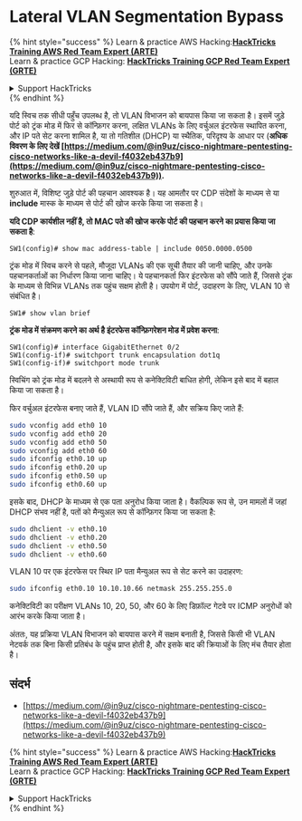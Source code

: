 # Lateral VLAN Segmentation Bypass

{% hint style="success" %}
Learn & practice AWS Hacking:<img src="/.gitbook/assets/arte.png" alt="" data-size="line">[**HackTricks Training AWS Red Team Expert (ARTE)**](https://training.hacktricks.xyz/courses/arte)<img src="/.gitbook/assets/arte.png" alt="" data-size="line">\
Learn & practice GCP Hacking: <img src="/.gitbook/assets/grte.png" alt="" data-size="line">[**HackTricks Training GCP Red Team Expert (GRTE)**<img src="/.gitbook/assets/grte.png" alt="" data-size="line">](https://training.hacktricks.xyz/courses/grte)

<details>

<summary>Support HackTricks</summary>

* Check the [**subscription plans**](https://github.com/sponsors/carlospolop)!
* **Join the** 💬 [**Discord group**](https://discord.gg/hRep4RUj7f) or the [**telegram group**](https://t.me/peass) or **follow** us on **Twitter** 🐦 [**@hacktricks\_live**](https://twitter.com/hacktricks\_live)**.**
* **Share hacking tricks by submitting PRs to the** [**HackTricks**](https://github.com/carlospolop/hacktricks) and [**HackTricks Cloud**](https://github.com/carlospolop/hacktricks-cloud) github repos.

</details>
{% endhint %}

यदि स्विच तक सीधी पहुँच उपलब्ध है, तो VLAN विभाजन को बायपास किया जा सकता है। इसमें जुड़े पोर्ट को ट्रंक मोड में फिर से कॉन्फ़िगर करना, लक्षित VLANs के लिए वर्चुअल इंटरफेस स्थापित करना, और IP पते सेट करना शामिल है, या तो गतिशील (DHCP) या स्थैतिक, परिदृश्य के आधार पर (**अधिक विवरण के लिए देखें [https://medium.com/@in9uz/cisco-nightmare-pentesting-cisco-networks-like-a-devil-f4032eb437b9](https://medium.com/@in9uz/cisco-nightmare-pentesting-cisco-networks-like-a-devil-f4032eb437b9)).**

शुरुआत में, विशिष्ट जुड़े पोर्ट की पहचान आवश्यक है। यह आमतौर पर CDP संदेशों के माध्यम से या **include** मास्क के माध्यम से पोर्ट की खोज करके किया जा सकता है।

**यदि CDP कार्यशील नहीं है, तो MAC पते की खोज करके पोर्ट की पहचान करने का प्रयास किया जा सकता है**:
```
SW1(config)# show mac address-table | include 0050.0000.0500
```
ट्रंक मोड में स्विच करने से पहले, मौजूदा VLANs की एक सूची तैयार की जानी चाहिए, और उनके पहचानकर्ताओं का निर्धारण किया जाना चाहिए। ये पहचानकर्ता फिर इंटरफेस को सौंपे जाते हैं, जिससे ट्रंक के माध्यम से विभिन्न VLANs तक पहुंच सक्षम होती है। उपयोग में पोर्ट, उदाहरण के लिए, VLAN 10 से संबंधित है।
```
SW1# show vlan brief
```
**ट्रंक मोड में संक्रमण करने का अर्थ है इंटरफेस कॉन्फ़िगरेशन मोड में प्रवेश करना**:
```
SW1(config)# interface GigabitEthernet 0/2
SW1(config-if)# switchport trunk encapsulation dot1q
SW1(config-if)# switchport mode trunk
```
स्विचिंग को ट्रंक मोड में बदलने से अस्थायी रूप से कनेक्टिविटी बाधित होगी, लेकिन इसे बाद में बहाल किया जा सकता है।

फिर वर्चुअल इंटरफेस बनाए जाते हैं, VLAN ID सौंपे जाते हैं, और सक्रिय किए जाते हैं:
```bash
sudo vconfig add eth0 10
sudo vconfig add eth0 20
sudo vconfig add eth0 50
sudo vconfig add eth0 60
sudo ifconfig eth0.10 up
sudo ifconfig eth0.20 up
sudo ifconfig eth0.50 up
sudo ifconfig eth0.60 up
```
इसके बाद, DHCP के माध्यम से एक पता अनुरोध किया जाता है। वैकल्पिक रूप से, उन मामलों में जहां DHCP संभव नहीं है, पतों को मैन्युअल रूप से कॉन्फ़िगर किया जा सकता है:
```bash
sudo dhclient -v eth0.10
sudo dhclient -v eth0.20
sudo dhclient -v eth0.50
sudo dhclient -v eth0.60
```
VLAN 10 पर एक इंटरफेस पर स्थिर IP पता मैन्युअल रूप से सेट करने का उदाहरण:
```bash
sudo ifconfig eth0.10 10.10.10.66 netmask 255.255.255.0
```
कनेक्टिविटी का परीक्षण VLANs 10, 20, 50, और 60 के लिए डिफ़ॉल्ट गेटवे पर ICMP अनुरोधों को आरंभ करके किया जाता है।

अंततः, यह प्रक्रिया VLAN विभाजन को बायपास करने में सक्षम बनाती है, जिससे किसी भी VLAN नेटवर्क तक बिना किसी प्रतिबंध के पहुंच प्राप्त होती है, और इसके बाद की क्रियाओं के लिए मंच तैयार होता है।

## संदर्भ

* [https://medium.com/@in9uz/cisco-nightmare-pentesting-cisco-networks-like-a-devil-f4032eb437b9](https://medium.com/@in9uz/cisco-nightmare-pentesting-cisco-networks-like-a-devil-f4032eb437b9)

{% hint style="success" %}
Learn & practice AWS Hacking:<img src="/.gitbook/assets/arte.png" alt="" data-size="line">[**HackTricks Training AWS Red Team Expert (ARTE)**](https://training.hacktricks.xyz/courses/arte)<img src="/.gitbook/assets/arte.png" alt="" data-size="line">\
Learn & practice GCP Hacking: <img src="/.gitbook/assets/grte.png" alt="" data-size="line">[**HackTricks Training GCP Red Team Expert (GRTE)**<img src="/.gitbook/assets/grte.png" alt="" data-size="line">](https://training.hacktricks.xyz/courses/grte)

<details>

<summary>Support HackTricks</summary>

* Check the [**subscription plans**](https://github.com/sponsors/carlospolop)!
* **Join the** 💬 [**Discord group**](https://discord.gg/hRep4RUj7f) or the [**telegram group**](https://t.me/peass) or **follow** us on **Twitter** 🐦 [**@hacktricks\_live**](https://twitter.com/hacktricks\_live)**.**
* **Share hacking tricks by submitting PRs to the** [**HackTricks**](https://github.com/carlospolop/hacktricks) and [**HackTricks Cloud**](https://github.com/carlospolop/hacktricks-cloud) github repos.

</details>
{% endhint %}
